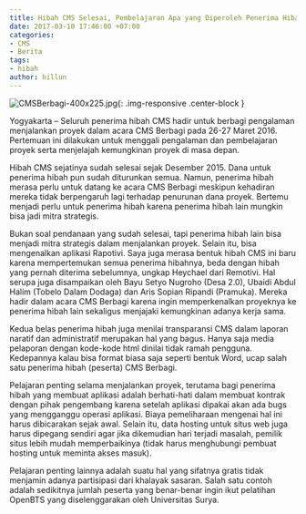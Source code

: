 ```yaml
---
title: Hibah CMS Selesai, Pembelajaran Apa yang Diperoleh Penerima Hibah?
date: 2017-03-10 17:46:00 +07:00
categories:
- CMS
- Berita
tags:
- hibah
author: hillun
---
```


![CMSBerbagi-400x225.jpg](/uploads/CMSBerbagi-400x225.jpg){: .img-responsive .center-block }

Yogyakarta – Seluruh penerima hibah CMS hadir untuk berbagi pengalaman menjalankan proyek dalam acara CMS Berbagi pada 26-27 Maret 2016. Pertemuan ini dilakukan untuk menggali pengalaman dan pembelajaran proyek serta menjelajah kemungkinan proyek di masa depan.

Hibah CMS sejatinya sudah selesai sejak Desember 2015. Dana untuk penerima hibah pun sudah diturunkan semua. Namun, penerima hibah merasa perlu untuk datang ke acara CMS Berbagi meskipun kehadiran mereka tidak berpengaruh lagi terhadap penurunan dana proyek. Bertemu menjadi perlu untuk penerima hibah karena penerima hibah lain mungkin bisa jadi mitra strategis.

Bukan soal pendanaan yang sudah selesai, tapi penerima hibah lain bisa menjadi mitra strategis dalam menjalankan proyek. Selain itu, bisa mengenalkan aplikasi Rapotivi. Saya juga merasa bentuk hibah CMS ini baru karena mempertemukan semua penerima hibahnya, beda dengan hibah yang pernah diterima sebelumnya, ungkap Heychael dari Remotivi.
Hal serupa juga disampaikan oleh Bayu Setyo Nugroho (Desa 2.0), Ubaidi Abdul Halim (Tobelo Dalam Dodaga) dan Aris Sopian Ripandi (Pramuka). Mereka hadir dalam acara CMS Berbagi karena ingin memperkenalkan proyeknya ke penerima hibah lain sekaligus menjajaki kemungkinan adanya kerja sama.

Kedua belas penerima hibah juga menilai transparansi CMS dalam laporan naratif dan administratif merupakan hal yang bagus. Hanya saja media pelaporan dengan kode-kode html dinilai tidak ramah pengguna. Kedepannya kalau bisa format biasa saja seperti bentuk Word, ucap salah satu penerima hibah (peserta) CMS Berbagi.

Pelajaran penting selama menjalankan proyek, terutama bagi penerima hibah yang membuat aplikasi adalah berhati-hati dalam membuat kontrak dengan pihak pengembang karena setelah aplikasi dipakai akan ada bugs yang mengganggu operasi aplikasi. Biaya pemeliharaan mengenai hal ini harus dibicarakan sejak awal. Selain itu, data hosting untuk situs web juga harus dipegang sendiri agar jika dikemudian hari terjadi masalah, pemilik situs lebih mudah memperbaikinya (tidak harus menghubungi pembuat hosting untuk meminta akses masuk).

Pelajaran penting lainnya adalah suatu hal yang sifatnya gratis tidak menjamin adanya partisipasi dari khalayak sasaran. Salah satu contoh adalah sedikitnya jumlah peserta yang benar-benar ingin ikut pelatihan OpenBTS yang diselenggarakan oleh Universitas Surya.